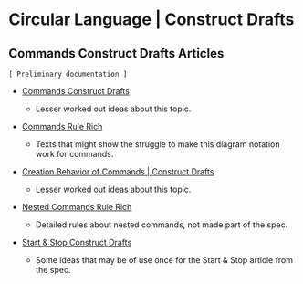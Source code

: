 Circular Language | Construct Drafts
====================================

Commands Construct Drafts Articles
----------------------------------

`[ Preliminary documentation ]`

- [Commands Construct Drafts](commands-construct-drafts.md)

    - Lesser worked out ideas about this topic.

- [Commands Rule Rich](commands-rule-rich.md)

    - Texts that might show the struggle to make this diagram notation work for commands.

- [Creation Behavior of Commands | Construct Drafts](creation-behavior-of-commands-construct-drafts.md)

    - Lesser worked out ideas about this topic.

- [Nested Commands Rule Rich](nested-commands-rule-rich.md)

    - Detailed rules about nested commands, not made part of the spec.

- [Start & Stop Construct Drafts](start-and-stop-construct-drafts.md)

    - Some ideas that may be of use once for the Start & Stop article from the spec.
